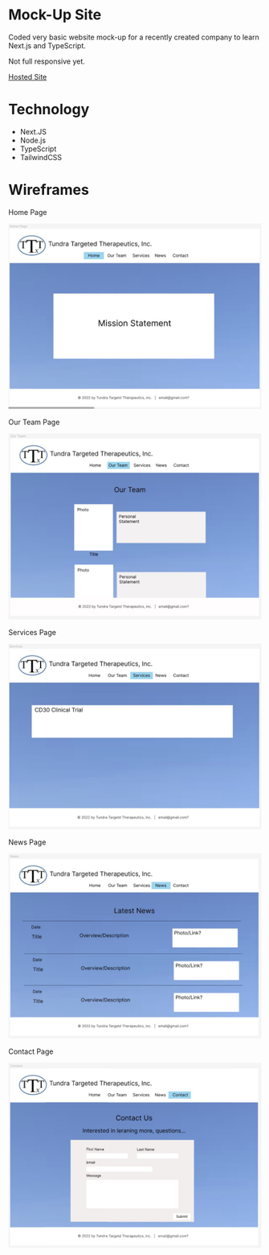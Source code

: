 # Mock-Up Site

Coded very basic website mock-up for a recently created company to learn Next.js and TypeScript.

Not full responsive yet.

[Hosted Site](https://ka-mock-up.herokuapp.com/)

# Technology

- Next.JS
- Node.js
- TypeScript
- TailwindCSS

# Wireframes

Home Page

![image](public/images//home-figma.jpg)

Our Team Page

![image](public/images//our-team-figma.jpg)

Services Page

![image](public/images/services-figma.jpg)

News Page

![image](public/images/news-figma.jpg)

Contact Page

![image](public/images/contact-figma.jpg)